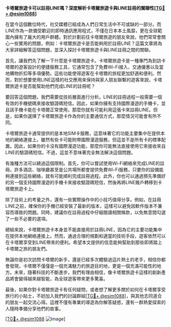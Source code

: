 **卡塔爾旅遊卡可以註冊LINE嗎？深度解析卡塔爾旅遊卡與LINE註冊的關聯性[[TG💪+ @esim1088](https://t.me/s/esim1088)]**

在當今這個數位時代，社交媒體已經成為人們日常生活中不可或缺的一部分。而LINE作為一款備受歡迎的即時通訊應用程式，不僅在日本本土風靡，更在全球範圍內擁有了龐大的用戶群體。對於計劃前往卡塔爾旅遊的朋友來說，他們常常會關心一些實用的問題，例如：卡塔爾旅遊卡是否能夠用於註冊LINE？這篇文章將為大家詳細解答這個問題，並深入探討卡塔爾旅遊卡與LINE註冊之間的關聯。

首先，讓我們先了解一下什麼是卡塔爾旅遊卡。卡塔爾旅遊卡是一種專門為到訪卡塔爾的遊客設計的便捷服務工具，它通常包含了免費Wi-Fi接入、交通優惠以及當地購物折扣等多項優勢。這些功能使得遊客在卡塔爾的旅程更加舒適和便利。然而，對於想要使用LINE這樣的社交應用來保持與家人朋友聯繫的遊客來說，卡塔爾旅遊卡是否能幫助他們完成LINE的註冊呢？

要回答這個問題，我們需要從技術層面進行分析。LINE的註冊過程一般需要一個有效的手機號碼來接收驗證碼短信。因此，如果你擁有支持國際漫遊的手機卡，並且該手機卡能在卡塔爾正常使用，那麼你就有可能利用這張卡來註冊LINE。但是，如果你選擇了卡塔爾旅遊卡作為你的主要通信方式，那麼情況可能會有所不同。

卡塔爾旅遊卡通常提供的是本地SIM卡服務，這意味著它的功能主要集中在提供本地的網絡連接上。雖然有些卡可能附帶國際漫遊服務，但這並不是所有卡的標準配置。因此，如果你的卡沒有國際漫遊功能，那麼你可能無法直接使用它來接收來自LINE的驗證碼短信。不過，這並不意味著完全無法解決這個問題。

有幾種方法可以繞過這個限制。首先，你可以嘗試使用Wi-Fi網絡來完成LINE的註冊。許多酒店、咖啡廳甚至是公共場所都會提供免費Wi-Fi服務，只要你的設備能夠連接到這些網絡，就有可能順利完成註冊過程。此外，你也可以通過預先準備好的另一個支持國際漫遊的手機卡來接收驗證碼短信，然後再將LINE賬戶轉移到卡塔爾旅遊卡上。

除了技術上的考量之外，還有一些實際操作中的小技巧值得分享。例如，在註冊LINE之前，確保你的手機已經安裝了最新的版本，這樣可以避免因軟件版本不兼容而導致的問題。同時，建議你在註冊過程中仔細閱讀相關條款，以免無意間勾選了一些不必要的選項。

總結來說，卡塔爾旅遊卡本身並不能直接用於註冊LINE，因為它的主要功能集中在提供本地網絡連接上。然而，通過合理的規劃和適當的技術手段，遊客依然可以在卡塔爾享受到LINE帶來的便利。希望本文提供的信息能夠幫助到那些即將踏上卡塔爾之旅的朋友們。

無論你是初次訪問卡塔爾的新手，還是已經多次體驗過這片熱土的老手，相信你都會發現，卡塔爾不僅僅是一個充滿魅力的旅遊目的地，更是一個充滿可能性的地方。未來，隨著科技的不斷進步，我們有理由相信，像卡塔爾旅遊卡這樣的創新產品將會變得越來越智能，為全球遊客帶來更多驚喜。

最後，如果你對卡塔爾旅遊卡有任何疑問，或者想了解更多關於如何在卡塔爾享受旅行的小貼士，不妨加入我們的討論群組[[TG💪+ @esim1088](https://t.me/s/esim1088)]，與其他志同道合的朋友一起交流心得。這裡不僅有專業的導遊為你解答疑惑，還有一群熱愛探索的人隨時準備分享他們的故事。

[[TG💪+ @esim1088](https://t.me/s/esim1088) ![Image](https://i.postimg.cc/4NQfJmqS/Snipaste-2025-05-13-00-14-12.png)]